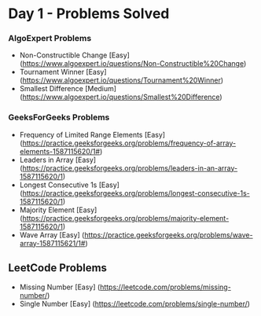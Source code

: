 # Day 1 - Problems Solved

### AlgoExpert Problems

* Non-Constructible Change [Easy] (https://www.algoexpert.io/questions/Non-Constructible%20Change)
* Tournament Winner [Easy] (https://www.algoexpert.io/questions/Tournament%20Winner)
* Smallest Difference [Medium] (https://www.algoexpert.io/questions/Smallest%20Difference)

### GeeksForGeeks Problems

* Frequency of Limited Range Elements [Easy] (https://practice.geeksforgeeks.org/problems/frequency-of-array-elements-1587115620/1#)
* Leaders in Array [Easy] (https://practice.geeksforgeeks.org/problems/leaders-in-an-array-1587115620/1)
* Longest Consecutive 1s [Easy] (https://practice.geeksforgeeks.org/problems/longest-consecutive-1s-1587115620/1)
* Majority Element [Easy] (https://practice.geeksforgeeks.org/problems/majority-element-1587115620/1)
* Wave Array [Easy] (https://practice.geeksforgeeks.org/problems/wave-array-1587115621/1#)

## LeetCode Problems

* Missing Number [Easy] (https://leetcode.com/problems/missing-number/)
* Single Number [Easy] (https://leetcode.com/problems/single-number/)
 




